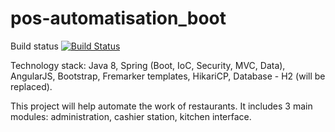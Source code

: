 # pos-automatisation_boot

Build status [![Build Status](https://travis-ci.org/PLGrudina/pos-automatisation_boot.svg?branch=master)](https://travis-ci.org/PLGrudina/pos-automatisation_boot)


Technology stack:
Java 8, Spring (Boot, IoC, Security, MVC, Data), AngularJS, Bootstrap, Fremarker templates, HikariCP, Database - H2 (will be replaced).


This project will help automate the work of restaurants. It includes 3 main modules: administration, cashier station, kitchen interface.
